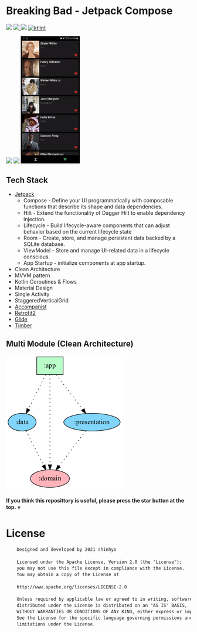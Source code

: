 # Breaking Bad - Jetpack Compose
<a href='https://developer.android.com'><img src='http://img.shields.io/badge/platform-android-green.svg'/></a>
<a href = "https://developer.android.com/jetpack/androidx/versions/all-channel#march_24_2021"> <img src = "https://img.shields.io/badge/Jetpack%20Compose-1.1.1-brightgreen" /> </a>
<a href="https://opensource.org/licenses/Apache-2.0"><img src="https://img.shields.io/badge/License-Apache%202.0-blue.svg"/></a>
[![ktlint](https://img.shields.io/badge/code%20style-%E2%9D%A4-FF4081.svg)](https://ktlint.github.io/)

<p >
<img src="/gif/0.gif" width="32%"/>
<img src="/gif/1.gif" width="32%"/>
<img src="/gif/2.gif" width="32%"/>
</p>

## Tech Stack
- [Jetpack](https://developer.android.com/jetpack)
    - Compose - Define your UI programmatically with composable functions that describe its shape
      and data dependencies.
    - Hilt - Extend the functionality of Dagger Hilt to enable dependency injection.
    - Lifecycle - Build lifecycle-aware components that can adjust behavior based on the current
      lifecycle state
    - Room - Create, store, and manage persistent data backed by a SQLite database.
    - ViewModel - Store and manage UI-related data in a lifecycle conscious.
    - App Startup - initialize components at app startup.
- Clean Architecture
- MVVM pattern
- Kotlin Coroutines & Flows
- Material Design
- Single Activity
- StaggeredVerticalGrid
- [Accompanist](https://google.github.io/accompanist)
- [Retrofit2](https://github.com/square/retrofit)
- [Glide](https://bumptech.github.io/glide/)
- [Timber](https://github.com/JakeWharton/timber)

## Multi Module (Clean Architecture)
![](project.dot.png)

#### If you think this reposittory is useful, please press the star button at the top. ⭐️

# License

```xml
    Designed and developed by 2021 shinhyo

    Licensed under the Apache License, Version 2.0 (the "License");
    you may not use this file except in compliance with the License.
    You may obtain a copy of the License at

    http://www.apache.org/licenses/LICENSE-2.0

    Unless required by applicable law or agreed to in writing, software
    distributed under the License is distributed on an "AS IS" BASIS,
    WITHOUT WARRANTIES OR CONDITIONS OF ANY KIND, either express or implied.
    See the License for the specific language governing permissions and
    limitations under the License.
```
